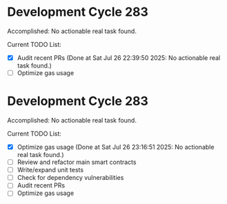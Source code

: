 # Development Cycle 283

Accomplished: No actionable real task found.

Current TODO List:

- [x] Audit recent PRs  (Done at Sat Jul 26 22:39:50 2025: No actionable real task found.)
- [ ] Optimize gas usage

# Development Cycle 283

Accomplished: No actionable real task found.

Current TODO List:

- [x] Optimize gas usage  (Done at Sat Jul 26 23:16:51 2025: No actionable real task found.)
- [ ] Review and refactor main smart contracts
- [ ] Write/expand unit tests
- [ ] Check for dependency vulnerabilities
- [ ] Audit recent PRs
- [ ] Optimize gas usage